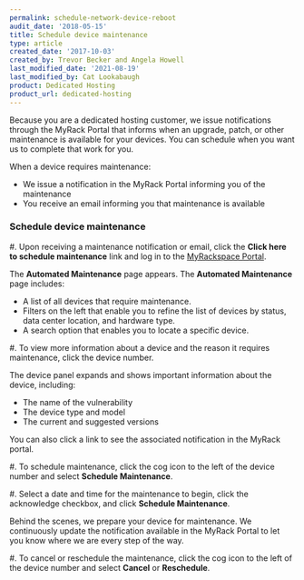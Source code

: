```yaml
---
permalink: schedule-network-device-reboot
audit_date: '2018-05-15'
title: Schedule device maintenance
type: article
created_date: '2017-10-03'
created_by: Trevor Becker and Angela Howell
last_modified_date: '2021-08-19'
last_modified_by: Cat Lookabaugh
product: Dedicated Hosting
product_url: dedicated-hosting
---
```


Because you are a dedicated hosting customer, we issue notifications through the MyRack
Portal that informs when an upgrade, patch, or other maintenance is available for your
devices. You can schedule when you want us to complete that work for you.

When a device requires maintenance:

- We issue a notification in the MyRack Portal informing you of the maintenance
- You receive an email informing you that maintenance is available

### Schedule device maintenance

#. Upon receiving a maintenance notification or email, click the **Click here to schedule maintenance** link and log in to the [MyRackspace Portal](https://my.rackspace.com/).

The **Automated Maintenance** page appears. The **Automated Maintenance** page includes:

- A list of all devices that require maintenance.
- Filters on the left that enable you to refine the list of devices by status, data center location, and hardware type.
- A search option that enables you to locate a specific device.

#. To view more information about a device and the reason it requires maintenance, click the device number.

The device panel expands and shows important information about the device, including:

- The name of the vulnerability
- The device type and model
- The current and suggested versions

You can also click a link to see the associated notification in the MyRack portal.

#. To schedule maintenance, click the cog icon to the left of the device number and select **Schedule Maintenance**.

#. Select a date and time for the maintenance to begin, click the acknowledge checkbox, and click
**Schedule Maintenance**.

Behind the scenes, we prepare your device for maintenance. We continuously
update the notification available in the MyRack Portal to let you know where we are
every step of the way.

#. To cancel or reschedule the maintenance, click the cog icon to the left of the device number and
select **Cancel** or **Reschedule**.  
